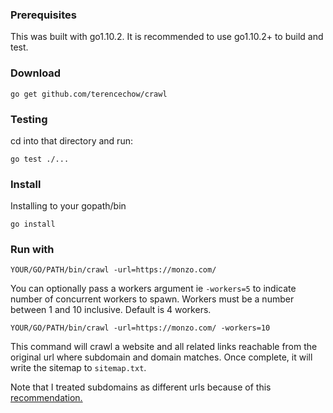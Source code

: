 
### Prerequisites

This was built with go1.10.2. It is recommended to use go1.10.2+ to build and test.

### Download

`go get github.com/terencechow/crawl`

### Testing

cd into that directory and run:

`go test ./...`

### Install

Installing to your gopath/bin

`go install`

### Run with

`YOUR/GO/PATH/bin/crawl -url=https://monzo.com/`

You can optionally pass a workers argument ie `-workers=5` to indicate number of concurrent workers to spawn. Workers must be a number between 1 and 10 inclusive. Default is 4 workers.

`YOUR/GO/PATH/bin/crawl -url=https://monzo.com/ -workers=10`

This command will crawl a website and all related links reachable from the original url where subdomain and domain matches. Once complete, it will write the sitemap to `sitemap.txt`.

Note that I treated subdomains as different urls because of this
[recommendation.](https://webmasters.stackexchange.com/questions/82687/sitemaps-one-per-subdomain-or-one-for-the-base-domain)
